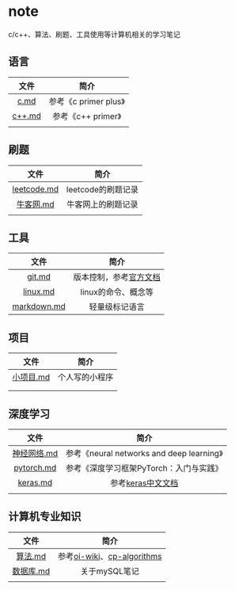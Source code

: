 # note
c/c++、算法、刷题、工具使用等计算机相关的学习笔记

## 语言

|        文件        |         简介          |
| :----------------: | :-------------------: |
|   [c.md](./c.md)   | 参考《c primer plus》 |
| [c++.md](./c++.md) |  参考《c++ primer》   |
|                    |                       |

## 刷题

|             文件             |        简介        |
| :--------------------------: | :----------------: |
| [leetcode.md](./leetcode.md) | leetcode的刷题记录 |
|   [牛客网.md](./牛客网.md)   | 牛客网上的刷题记录 |
|                              |                    |



## 工具

|             文件             |                           简介                           |
| :--------------------------: | :------------------------------------------------------: |
|      [git.md](./git.md)      | 版本控制，参考[官方文档](https://git-scm.com/book/zh/v2) |
|    [linux.md](./linux.md)    |                   linux的命令、概念等                    |
| [markdown.md](./markdown.md) |                      轻量级标记语言                      |

## 项目

|           文件           |      简介      |
| :----------------------: | :------------: |
| [小项目.md](./小项目.md) | 个人写的小程序 |
|                          |                |
|                          |                |



## 深度学习

|             文件             |                   简介                    |
| :--------------------------: | :---------------------------------------: |
| [神经网络.md](./神经网络.md) | 参考《neural networks and deep learning》 |
|  [pytorch.md](./pytorch.md)  |  参考《深度学习框架PyTorch：入门与实践》  |
|    [keras.md](./keras.md)    | 参考[keras中文文档](https://keras.io/zh/) |
|                              |                                           |



## 计算机专业知识

|           文件           |                             简介                             |
| :----------------------: | :----------------------------------------------------------: |
|   [算法.md](./算法.md)   | 参考[oi-wiki](https://oi-wiki.org/)、[cp-algorithms](https://cp-algorithms.com/) |
| [数据库.md](./数据库.md) |                        关于mySQL笔记                         |
|                          |                                                              |

